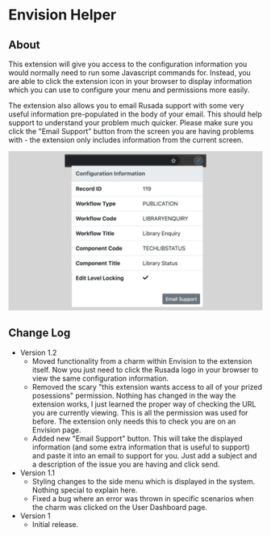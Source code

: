 # Envision Helper

## About

This extension will give you access to the configuration information you would normally need to run some Javascript commands for. Instead, you are able to click the extension icon in your browser to display information which you can use to configure your menu and permissions more easily.

The extension also allows you to email Rusada support with some very useful information pre-populated in the body of your email. This should help support to understand your problem much quicker. Please make sure you click the "Email Support" button from the screen you are having problems with - the extension only includes information from the current screen.

![screenshot](images/screenshot.png)

## Change Log

* Version 1.2
  * Moved functionality from a charm within Envision to the extension itself. Now you just need to click the Rusada logo in your browser to view the same configuration information.
  * Removed the scary "this extension wants access to all of your prized posessions" permission. Nothing has changed in the way the extension works, I just learned the proper way of checking the URL you are currently viewing. This is all the permission was used for before. The extension only needs this to check you are on an Envision page.
  * Added new "Email Support" button. This will take the displayed information (and some extra information that is useful to support) and paste it into an email to support for you. Just add a subject and a description of the issue you are having and click send.
* Version 1.1
  * Styling changes to the side menu which is displayed in the system. Nothing special to explain here.
  * Fixed a bug where an error was thrown in specific scenarios when the charm was clicked on the User Dashboard page.
* Version 1
  * Initial release.
